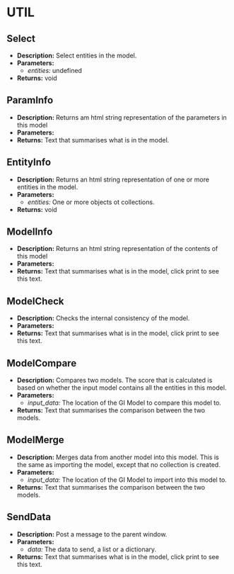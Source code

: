 # UTIL    

## Select  
* **Description:** Select entities in the model.  
* **Parameters:**  
  * *entities:* undefined  
* **Returns:** void  
  
## ParamInfo  
* **Description:** Returns am html string representation of the parameters in this model  
* **Parameters:**  
* **Returns:** Text that summarises what is in the model.  
  
## EntityInfo  
* **Description:** Returns an html string representation of one or more entities in the model.  
* **Parameters:**  
  * *entities:* One or more objects ot collections.  
* **Returns:** void  
  
## ModelInfo  
* **Description:** Returns an html string representation of the contents of this model  
* **Parameters:**  
* **Returns:** Text that summarises what is in the model, click print to see this text.  
  
## ModelCheck  
* **Description:** Checks the internal consistency of the model.  
* **Parameters:**  
* **Returns:** Text that summarises what is in the model, click print to see this text.  
  
## ModelCompare  
* **Description:** Compares two models.
The score that is calculated is based on whether the input model contains all the entities in this model.  
* **Parameters:**  
  * *input_data:* The location of the GI Model to compare this model to.  
* **Returns:** Text that summarises the comparison between the two models.  
  
## ModelMerge  
* **Description:** Merges data from another model into this model.
This is the same as importing the model, except that no collection is created.  
* **Parameters:**  
  * *input_data:* The location of the GI Model to import into this model to.  
* **Returns:** Text that summarises the comparison between the two models.  
  
## SendData  
* **Description:** Post a message to the parent window.  
* **Parameters:**  
  * *data:* The data to send, a list or a dictionary.  
* **Returns:** Text that summarises what is in the model, click print to see this text.  
  
